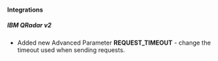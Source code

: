 
#### Integrations
##### IBM QRadar v2
- Added new Advanced Parameter **REQUEST_TIMEOUT** - change the timeout used when sending requests.
